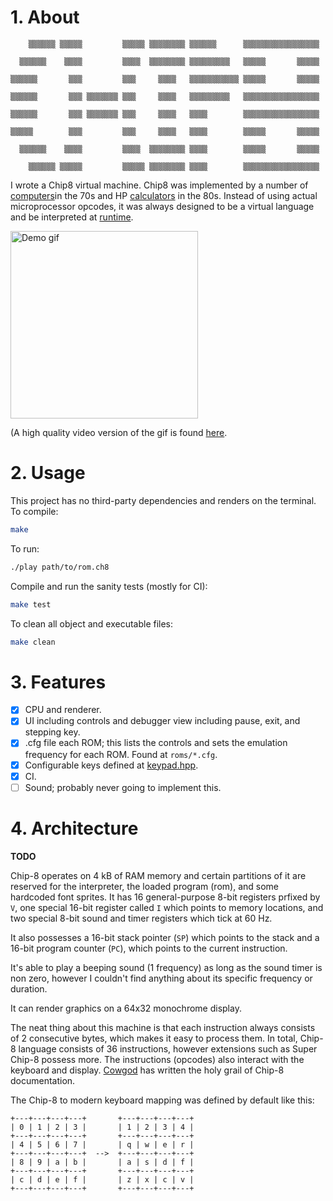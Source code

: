 # 1. About
```
    ▒▒▒▒▒▒ ▒▒▒▒▒         ▒▒▒▒▒ ▒▒▒▒▒▒▒▒ ▒▒▒▒▒▒      ▒▒▒▒▒▒▒▒▒▒▒▒▒▒▒▒▒

  ▒▒▒▒▒▒    ▒▒▒▒         ▒▒▒▒  ▒▒▒▒▒▒▒▒ ▒▒▒▒▒▒▒▒▒   ▒▒▒▒▒       ▒▒▒▒▒
                   
▒▒▒▒▒▒       ▒▒▒         ▒▒▒     ▒▒▒▒   ▒▒▒▒▒▒▒▒▒▒▒ ▒▒▒▒▒       ▒▒▒▒▒
          
▒▒▒▒▒▒       ▒▒▒ ▒▒▒▒▒▒▒ ▒▒▒     ▒▒▒▒   ▒▒▒▒▒▒▒▒▒   ▒▒▒▒▒▒▒▒▒▒▒▒▒▒▒▒▒
                                                       
▒▒▒▒▒▒       ▒▒▒ ▒▒▒▒▒▒▒ ▒▒▒     ▒▒▒▒   ▒▒▒▒        ▒▒▒▒▒▒▒▒▒▒▒▒▒▒▒▒▒

▒▒▒▒▒        ▒▒▒         ▒▒▒     ▒▒▒▒   ▒▒▒▒        ▒▒▒▒▒       ▒▒▒▒▒

  ▒▒▒▒▒▒    ▒▒▒▒         ▒▒▒▒  ▒▒▒▒▒▒▒▒ ▒▒▒▒        ▒▒▒▒▒       ▒▒▒▒▒

    ▒▒▒▒▒▒ ▒▒▒▒▒         ▒▒▒▒▒ ▒▒▒▒▒▒▒▒ ▒▒▒▒        ▒▒▒▒▒▒▒▒▒▒▒▒▒▒▒▒▒
```

I wrote a Chip8 virtual machine. Chip8 was implemented by a number of 
[computers](http://www.hobbylabs.org/telmac.htm)in the 70s and HP 
[calculators](https://www.hpcalc.org/hp48/docs/faq/48faq-8.html) in the 80s.
Instead of using actual microprocessor opcodes, it was always designed to be a 
virtual language and be interpreted at 
[runtime](http://www.emulator101.com/introduction-to-chip-8.html).

<img src="https://github.com/leonmavr/chip-8/blob/master/assets/demo_grid.gif" alt="Demo gif" height="300px">

(A high quality video version of the gif is found
[here](https://github.com/leonmavr/chip-8/blob/master/assets/demo_grid.mp4).

# 2. Usage

This project has no third-party dependencies and renders on the terminal.  
To compile:
```bash
make
```
To run:
```bash
./play path/to/rom.ch8
```
Compile and run the sanity tests (mostly for CI):
```bash
make test
```
To clean all object and executable files:
```bash
make clean
```

# 3. Features

- [x] CPU and renderer.
- [x] UI including controls and debugger view including pause, exit, and stepping key.
- [x] .cfg file each ROM; this lists the controls and sets the emulation
      frequency for each ROM. Found at `roms/*.cfg`.
- [x] Configurable keys defined at [keypad.hpp](https://github.com/leonmavr/chip-8/blob/master/include/keypad.hpp).
- [x] CI.
- [ ] Sound; probably never going to implement this.

# 4. Architecture

**TODO**

Chip-8 operates on 4 kB of RAM memory and certain partitions of it are reserved for the interpreter, the loaded program (rom), and some hardcoded font sprites. It has 16 general-purpose 8-bit registers prfixed by `V`, one special 16-bit register called `I` which points to memory locations, and two special 8-bit sound and timer registers which tick at 60 Hz.  

It also possesses a 16-bit stack pointer (`SP`) which points to the stack and a 16-bit program counter (`PC`), which points to the current instruction.  

It's able to play  a beeping sound (1 frequency) as long as the sound timer is non zero, however I couldn't find anything about its specific frequency or duration.  

It can render graphics on a 64x32 monochrome display.  

The neat thing about this machine is that each instruction always consists of 2 consecutive bytes, which makes it easy to process them. In total, Chip-8 language consists of 36 instructions, however extensions such as Super Chip-8 possess more. The instructions (opcodes) also interact with the keyboard and display. [Cowgod](http://devernay.free.fr/hacks/chip8/C8TECH10.HTM#0.0) has written the holy grail of Chip-8 documentation.

The Chip-8 to modern keyboard mapping was defined by default like this:
```
+---+---+---+---+       +---+---+---+---+
| 0 | 1 | 2 | 3 |       | 1 | 2 | 3 | 4 |
+---+---+---+---+       +---+---+---+---+
| 4 | 5 | 6 | 7 |       | q | w | e | r |
+---+---+---+---+  -->  +---+---+---+---+
| 8 | 9 | a | b |       | a | s | d | f |
+---+---+---+---+       +---+---+---+---+
| c | d | e | f |       | z | x | c | v |
+---+---+---+---+       +---+---+---+---+
```
